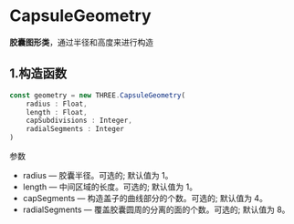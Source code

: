 # CapsuleGeometry

**胶囊图形类**，通过半径和高度来进行构造

<MyIframe src="https://xarzhi.github.io/geometry/index.html#CapsuleGeometry"></MyIframe>

## 1.构造函数

```js
const geometry = new THREE.CapsuleGeometry(
    radius : Float,
    length : Float,
    capSubdivisions : Integer,
    radialSegments : Integer
)
```

参数

-   radius — 胶囊半径。可选的; 默认值为 1。
-   length — 中间区域的长度。可选的; 默认值为 1。
-   capSegments — 构造盖子的曲线部分的个数。可选的; 默认值为 4。
-   radialSegments — 覆盖胶囊圆周的分离的面的个数。可选的; 默认值为 8。
